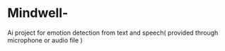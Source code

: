 # Mindwell-
Ai project for emotion detection from text and speech( provided through microphone or audio file )
